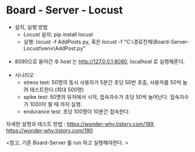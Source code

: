 # Board - Server - Locust

- 설치, 실행 방법 <br>
  - Locust 설치: pip install locust 
  - 실행: locust -f AddPosts.py, 혹은  locust -f "C:\경로전체\Board-Server-Locust\venv\AddPost.py"
<br><br>
- 8090으로 들어간 후
  host 는 http://127.0.0.1:8080, localhost 로 실행해준다. 
<br><br>
- 시나리오
  - stress test: 50명의 동시 사용자가 5분간 초당 50번 호출, 사용자를 50씩 늘려 테스트한다.(최대 500명)
  - spike test: 50명의 유저에서 시작, 접속자수가 초당 50씩 늘어난다. 접속자수가 1000이 될 때 까지 실행.
  - endurance test: 초당 100명이 10분간 접속한다.




자세한 설명과 테스트 방법 : https://wonder-why.tistory.com/189, https://wonder-why.tistory.com/190

<참고, 기존 Board-Server 를 run 하고 실행해야한다. >